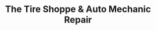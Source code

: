 ---
title: "The Tire Shoppe & Auto Mechanic Repair"
url: /ferndale/the-tire-shoppe-and-auto-mechanic-repair/
shop: tyres
---